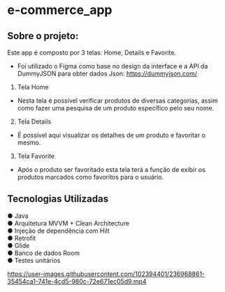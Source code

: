 # e-commerce_app
## Sobre o projeto:

Este app é composto por 3 telas: Home, Details e Favorite. 
- Foi utilizado o Figma como base no design da interface e a API da DummyJSON para obter dados Json: https://dummyjson.com/

1. Tela Home
- Nesta tela é possível verificar produtos de diversas categorias,
assim como fazer uma pesquisa de um produto especifico pelo seu nome.

2. Tela Details
- É possível aqui visualizar os detalhes de um produto e favoritar o mesmo.

3. Tela Favorite
- Após o produto ser favoritado esta tela terá a função de exibir os produtos marcados
como favoritos para o usuário.

## Tecnologias Utilizadas
● Java <br/> 
● Arquitetura MVVM + Clean Architecture <br/> 
● Injeção de dependência com Hilt <br/> 
● Retrofit <br/> 
● Glide <br/>
● Banco de dados Room <br/>
● Testes unitários <br/> 

https://user-images.githubusercontent.com/102394401/236968861-35454ca1-741e-4cd5-980c-72e671ec05d9.mp4

